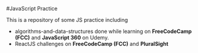 #JavaScript Practice

This is a repository of some JS practice including

- algorithms-and-data-structures done while learning on **FreeCodeCamp (FCC)** and **JavaScript 360** on Udemy.
- ReactJS challenges on **FreeCodeCamp (FCC)** and **PluralSight**
